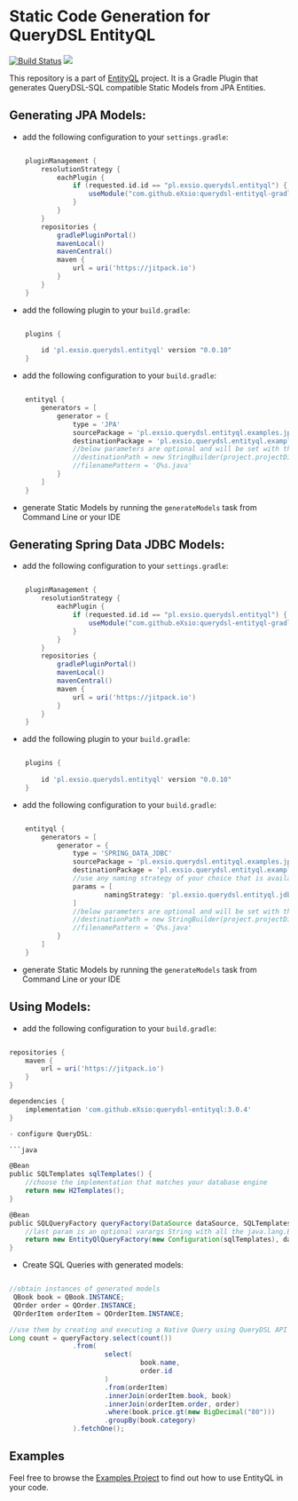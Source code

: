 # Static Code Generation for QueryDSL EntityQL 

[![Build Status](https://travis-ci.org/eXsio/querydsl-entityql-gradle-plugin.svg?branch=master)](https://travis-ci.org/eXsio/querydsl-entityql-maven-plugin)
[![](https://jitpack.io/v/eXsio/querydsl-entityql-gradle-plugin.svg)](https://jitpack.io/#eXsio/querydsl-entityql-maven-plugin)

This repository is a part of [EntityQL](https://github.com/eXsio/querydsl-entityql) project.
It is a Gradle Plugin that generates QueryDSL-SQL compatible Static Models from JPA Entities. 

## Generating JPA Models:

- add the following configuration to your ```settings.gradle```:

```groovy

    pluginManagement {
        resolutionStrategy {
            eachPlugin {
                if (requested.id.id == "pl.exsio.querydsl.entityql") {
                    useModule("com.github.eXsio:querydsl-entityql-gradle-plugin:${requested.version}")
                }
            }
        }
        repositories {
            gradlePluginPortal()
            mavenLocal()
            mavenCentral()
            maven {
                url = uri('https://jitpack.io')
            }
        }
    }

```
 
- add the following plugin to your ```build.gradle```:

```groovy

    plugins {
        
        id 'pl.exsio.querydsl.entityql' version "0.0.10"
    }

```

- add the following configuration to your ```build.gradle```:

```groovy

    entityql {
        generators = [
            generator = {
                type = 'JPA'
                sourcePackage = 'pl.exsio.querydsl.entityql.examples.jpa.entity'
                destinationPackage = 'pl.exsio.querydsl.entityql.examples.jpa.entity.generated'
                //below parameters are optional and will be set with the following default values:
                //destinationPath = new StringBuilder(project.projectDir.absolutePath).append('/src/main/java').toString()
                //filenamePattern = 'Q%s.java'
            }
        ]
    }

```

- generate Static Models by running the ```generateModels``` task from Command Line or your IDE

## Generating Spring Data JDBC Models:

- add the following configuration to your ```settings.gradle```:

```groovy

    pluginManagement {
        resolutionStrategy {
            eachPlugin {
                if (requested.id.id == "pl.exsio.querydsl.entityql") {
                    useModule("com.github.eXsio:querydsl-entityql-gradle-plugin:${requested.version}")
                }
            }
        }
        repositories {
            gradlePluginPortal()
            mavenLocal()
            mavenCentral()
            maven {
                url = uri('https://jitpack.io')
            }
        }
    }

```
 
- add the following plugin to your ```build.gradle```:

```groovy

    plugins {
        
        id 'pl.exsio.querydsl.entityql' version "0.0.10"
    }

```

- add the following configuration to your ```build.gradle```:

```groovy

    entityql {
        generators = [
            generator = {
                type = 'SPRING_DATA_JDBC'
                sourcePackage = 'pl.exsio.querydsl.entityql.examples.jpa.entity'
                destinationPackage = 'pl.exsio.querydsl.entityql.examples.jpa.entity.generated'
                //use any naming strategy of your choice that is available on classpath
                params = [
                        namingStrategy: 'pl.exsio.querydsl.entityql.jdbc.UpperCaseWithUnderscoresNamingStrategy'
                ]
                //below parameters are optional and will be set with the following default values:
                //destinationPath = new StringBuilder(project.projectDir.absolutePath).append('/src/main/java').toString()
                //filenamePattern = 'Q%s.java'
            }
        ]
    }

```

- generate Static Models by running the ```generateModels``` task from Command Line or your IDE

## Using Models:

- add the following configuration to your ```build.gradle```:

```groovy

repositories {
    maven {
        url = uri('https://jitpack.io')
    }
}

dependencies {
    implementation 'com.github.eXsio:querydsl-entityql:3.0.4'
}

- configure QueryDSL:

```java

@Bean
public SQLTemplates sqlTemplates() {
    //choose the implementation that matches your database engine
    return new H2Templates(); 
}

@Bean
public SQLQueryFactory queryFactory(DataSource dataSource, SQLTemplates sqlTemplates) {
    //last param is an optional varargs String with all the java.lang.Enum packages that you use in your Entities
    return new EntityQlQueryFactory(new Configuration(sqlTemplates), dataSource, "your.enums.package");
}

```

- Create SQL Queries with generated models:

```java

//obtain instances of generated models
 QBook book = QBook.INSTANCE; 
 QOrder order = QOrder.INSTANCE;
 QOrderItem orderItem = QOrderItem.INSTANCE;

//use them by creating and executing a Native Query using QueryDSL API
Long count = queryFactory.select(count())
                .from(
                        select(
                                 book.name, 
                                 order.id
                        )
                        .from(orderItem)
                        .innerJoin(orderItem.book, book)
                        .innerJoin(orderItem.order, order)
                        .where(book.price.gt(new BigDecimal("80")))
                        .groupBy(book.category) 
                ).fetchOne();
```


## Examples

Feel free to browse the [Examples Project](https://github.com/eXsio/querydsl-entityql-examples) to find out how to use EntityQL in your code.
